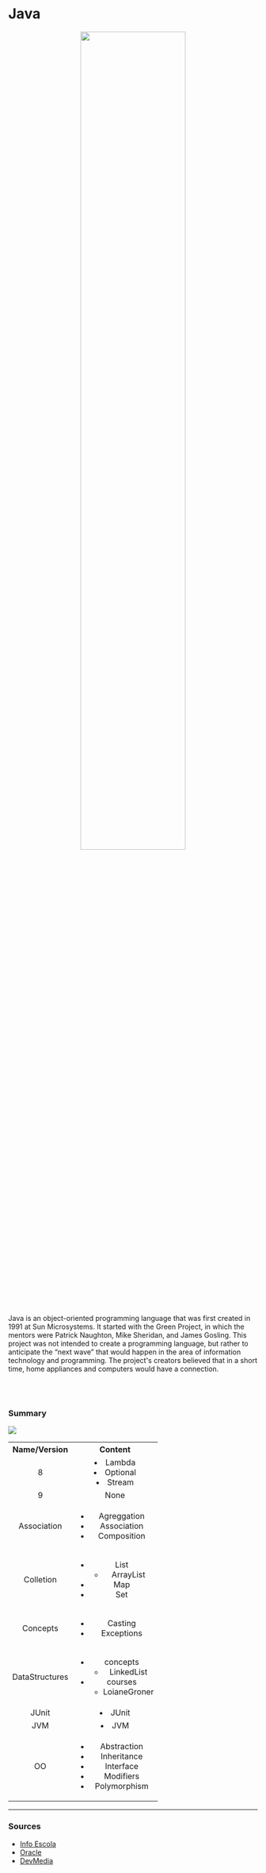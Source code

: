 # Java


<div align="center"><img  width="65%" src="https://media.vlpt.us/images/codemcd/post/3b9bb04f-c4ea-4ba4-a715-65d33d843c5c/Java_Logo.png" /></div>
<br/>
<br/>



<p>
 Java is an object-oriented programming language that was first created in 1991 at Sun Microsystems. It started with the Green Project, in which the mentors were Patrick Naughton, Mike Sheridan, and James Gosling. This project was not intended to create a programming language, but rather to anticipate the “next wave” that would happen in the area of information technology and programming. The project's creators believed that in a short time, home appliances and computers would have a connection.
</p>

<br/>
<br/>
 




  
  <!--
  <table>
     <tr>
        <td><img src="https://techvidvan.com/tutorials/wp-content/uploads/sites/2/2020/06/Features-of-Java-tv.jpg" alt="image host"/></td>
      </tr>
      <tr>
        <td><a href="https://imgbox.com/sLdvRFiE" target="_blank"><img src="https://images2.imgbox.com/0f/73/sLdvRFiE_o.png" alt="image host"/></td>
      </tr>
</table>
-->



### Summary

<img src="https://images2.imgbox.com/94/24/baNyDPrY_o.png" />


<table >
 <tr>
     <th>Name/Version</th>
     <th>Content</th>
 </tr>
  <tr align="center">
     <td>8</td>
     <td
         <ul>
             <li>Lambda</li>
             <li>Optional</li>
             <li>Stream</li>
         </ul>
     </td>
 </tr>
 <tr align="center">
     <td>9</td>
     <td>None</td>
 </tr>
  <tr align="center">
     <td>Association</td>
     <td>
       <ul>
            <li>Agreggation</li>
            <li>Association</li>
            <li>Composition</li>
       </ul>
    </td>
 </tr>
 <tr align="center">
     <td>Colletion</td>
     <td>
       <ul>
            <li>List
                <ul>
                 <li>ArrayList</li> 
                </ul>
            </li>
            <li>Map</li>
            <li>Set</li>
       </ul>
    </td>
 </tr>
 <tr align="center">
     <td>Concepts</td>
     <td>
       <ul>
            <li>Casting</li>
            <li>Exceptions</li>
       </ul>
    </td>
 </tr>
 <tr align="center">
     <td>DataStructures</td>
     <td>
       <ul>
            <li>concepts
              <ul>
                <li>LinkedList</li>
             </ul>
            </li>
            <li>courses
              <ul>
                <li>LoianeGroner</li>
             </ul>
            </li>
       </ul>
    </td>
 </tr>
 <tr align="center">
     <td>JUnit</td>
     <td
         <ul>
             <li>JUnit</li>
         </ul>
     </td>
 </tr>
  <tr align="center">
     <td>JVM</td>
     <td
         <ul>
             <li>JVM</li>
         </ul>
     </td>
 </tr>
 <tr align="center">
     <td>OO</td>
     <td>
       <ul>
            <li>Abstraction</li>
            <li>Inheritance</li>
            <li>Interface</li>
            <li>Modifiers</li>
            <li>Polymorphism</li>
       </ul>
    </td>
 </tr>
</table>


<hr>


### Sources

<ul>
 <li>
     <a href="https://www.infoescola.com/informatica/historia-do-java/"> Info Escola</a>
  </li>
  <li>
     <a href="https://www.java.com/pt-BR/"> Oracle</a>
  </li>
  <li>
     <a href="https://www.devmedia.com.br/"> DevMedia</a>
  </li>
</ul>
